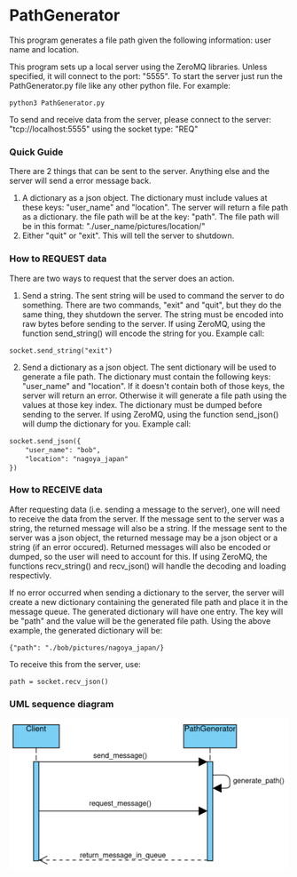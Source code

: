 # PathGenerator
This program generates a file path given the following information: user name and location.

This program sets up a local server using the ZeroMQ libraries. Unless specified, it will connect to the port: "5555". To start the server just run the PathGenerator.py file like any other python file. For example:
```
python3 PathGenerator.py
```
To send and receive data from the server, please connect to the server: "tcp://localhost:5555" using the socket type: "REQ"

### Quick Guide
There are 2 things that can be sent to the server. Anything else and the server will send a error message back.
1) A dictionary as a json object. The dictionary must include values at these keys: "user_name" and "location". The server will return a file path as a dictionary. the file path will be at the key: "path". The file path will be in this format: "./user_name/pictures/location/"
2) Either "quit" or "exit". This will tell the server to shutdown.


### How to REQUEST data
There are two ways to request that the server does an action.
1) Send a string.
The sent string will be used to command the server to do something. There are two commands, "exit" and "quit", but they do the same thing, they shutdown the server.
The string must be encoded into raw bytes before sending to the server. If using ZeroMQ, using the function send_string() will encode the string for you.
Example call:
```
socket.send_string("exit")
```

2) Send a dictionary as a json object.
The sent dictionary will be used to generate a file path. The dictionary must contain the following keys: "user_name" and "location". If it doesn't contain both of those keys, the server will return an error. Otherwise it will generate a file path using the values at those key index.
The dictionary must be dumped before sending to the server. If using ZeroMQ, using the function send_json() will dump the dictionary for you.
Example call:
```
socket.send_json({
    "user_name": "bob",
    "location": "nagoya_japan"
})
```

### How to RECEIVE data
After requesting data (i.e. sending a message to the server), one will need to receive the data from the server. If the message sent to the server was a string, the returned message will also be a string. If the message sent to the server was a json object, the returned message may be a json object or a string (if an error occured). Returned messages will also be encoded or dumped, so the user will need to account for this. If using ZeroMQ, the functions recv_string() and recv_json() will handle the decoding and loading respectivly.

If no error occurred when sending a dictionary to the server, the server will create a new dictionary containing the generated file path and place it in the message queue. The generated dictionary will have one entry. The key will be "path" and the value will be the generated file path.
Using the above example, the generated dictionary will be:
```
{"path": "./bob/pictures/nagoya_japan/}
```
To receive this from the server, use:
```
path = socket.recv_json()
```

### UML sequence diagram
![alt text](https://github.com/Bryce-OSU/PathGenerator/blob/master/UML_Sequence_Diagram.png?raw=true)